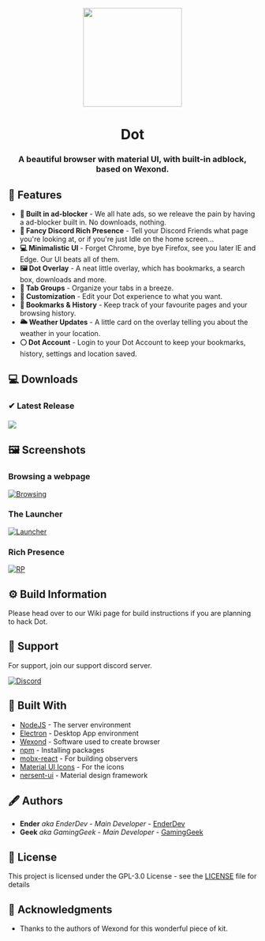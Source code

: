 <p align="center">
  <img src="https://bot.ender.site/img/dot.png" style="display: block;margin-left: auto;margin-right: auto;" data-canonical-src="https://bot.ender.site/img/dot.png" width="200" height="200" align="center"/>
</p>

<h1 align="center">Dot</h1>
<h3 align="center">A beautiful browser with material UI, with built-in adblock, based on Wexond.</h3>

## 👾 Features

* **🚫 Built in ad-blocker** - We all hate ads, so we releave the pain by having a ad-blocker built in. No downloads, nothing.
* **💬 Fancy Discord Rich Presence** - Tell your Discord Friends what page you're looking at, or if you're just Idle on the home screen...
* **💻 Minimalistic UI** - Forget Chrome, bye bye Firefox, see you later IE and Edge. Our UI beats all of them.
* **🖼 Dot Overlay** - A neat little overlay, which has bookmarks, a search box, downloads and more.
* **🚩 Tab Groups** - Organize your tabs in a breeze.
* **🎨 Customization** - Edit your Dot experience to what you want.
* **🔖 Bookmarks & History** - Keep track of your favourite pages and your browsing history.
* **🌥 Weather Updates** - A little card on the overlay telling you about the weather in your location.
* **⚪ Dot Account** - Login to your Dot Account to keep your bookmarks, history, settings and location saved.

## 💻 Downloads

   ### ✔ Latest Release
   #### [![](https://img.shields.io/github/release/dot-inc/browser.svg?style=flat-square)](https://github.com/dot-inc/browser/releases/latest)

## 🖼 Screenshots

### Browsing a webpage
[![Browsing](https://i.imgur.com/hHeoAXN.png)]()

### The Launcher
[![Launcher](https://i.imgur.com/ME6m5Rc.png)]()

### Rich Presence
[![RP](https://i.imgur.com/DCI96kW.png)]()

## ⚙ Build Information

Please head over to our Wiki page for build instructions if you are planning to hack Dot.

## 🤝 Support

For support, join our support discord server.

[![Discord](https://discordapp.com/api/guilds/525056817399726102/widget.png?style=banner2)](https://discordbots.org/servers/525056817399726102)

## 🧱 Built With

* [NodeJS](https://nodejs.org/en/) - The server environment
* [Electron](https://electronjs.org/) - Desktop App environment
* [Wexond](https://github.com/wexond/wexond) - Software used to create browser
* [npm](https://npmjs.org) - Installing packages
* [mobx-react](https://github.com/mobxjs/mobx-react) - For building observers
* [Material UI Icons](https://material.io/) - For the icons
* [nersent-ui](https://github.com/nersent/nersent-ui) - Material design framework

## 🖋 Authors

* **Ender** *aka EnderDev* - *Main Developer* - [EnderDev](https://github.com/EnderDev)
* **Geek** *aka GamingGeek* - *Main Developer* - [GamingGeek](https://github.com/GamingGeek)

## 🤵 License

This project is licensed under the GPL-3.0 License - see the [LICENSE](LICENSE) file for details

## 💝 Acknowledgments

* Thanks to the authors of Wexond for this wonderful piece of kit.

